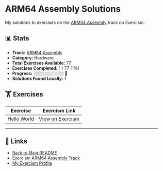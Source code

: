 # ARM64 Assembly Solutions

My solutions to exercises on the [ARM64 Assembly](https://exercism.org/tracks/arm64-assembly) track on Exercism.

## 📊 Stats

- **Track:** [ARM64 Assembly](https://exercism.org/tracks/arm64-assembly)
- **Category:** Hardware
- **Total Exercises Available:** 77
- **Exercises Completed:** 1 / 77 (1%)
- **Progress:** ░░░░░░░░░░ 🔴
- **Solutions Found Locally:** 1

## 🏋️ Exercises

| Exercise | Exercism Link |
|----------|---------------|
| [Hello World](hello-world/README.md) | [View on Exercism](https://exercism.org/tracks/arm64-assembly/exercises/hello-world) |

---

## 🔗 Links

- [Back to Main README](../README.md)
- [Exercism ARM64 Assembly Track](https://exercism.org/tracks/arm64-assembly)
- [My Exercism Profile](https://exercism.org/profiles/princemuel)
